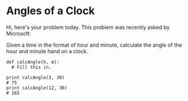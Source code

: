 # Angles of a Clock
Hi, here's your problem today. This problem was recently asked by Microsoft:

Given a time in the format of hour and minute, calculate the angle of the hour and minute hand on a clock.
```
def calcAngle(h, m):
  # Fill this in.

print calcAngle(3, 30)
# 75
print calcAngle(12, 30)
# 165
```